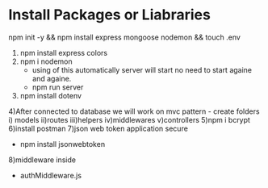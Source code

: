 # Install Packages or Liabraries

npm init -y && npm install express mongoose nodemon && touch .env

1) npm install express colors
2) npm i nodemon   
    - using of this automatically server will start no need to start againe and againe.
    - npm run server
3) npm install dotenv

4)After connected to database we will work on mvc pattern
    - create folders
    i) models
    ii)routes
    iii)helpers
    iv)middlewares
    v)controllers
5)npm i bcrypt
6)install postman
7)json web token application secure 
- npm install jsonwebtoken

8)middleware inside 
- authMiddleware.js
